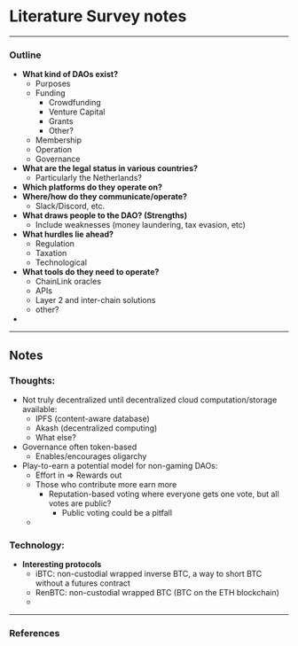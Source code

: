 # Literature Survey notes



---

### Outline

- **What kind of DAOs exist?**
  - Purposes
  - Funding
    - Crowdfunding
    - Venture Capital
    - Grants 
    - Other?
  - Membership
  - Operation
  - Governance
- **What are the legal status in various countries?**
  - Particularly the Netherlands?
- **Which platforms do they operate on?**
- **Where/how do they communicate/operate?**
  - Slack/Discord, etc.
- **What draws people to the DAO? (Strengths)**
  - Include weaknesses (money laundering, tax evasion, etc)
- **What hurdles lie ahead?**
  - Regulation
  - Taxation
  - Technological
- **What tools do they need to operate?**
  - ChainLink oracles
  - APIs
  - Layer 2 and inter-chain solutions
  - other?
- 

---

## Notes

### Thoughts:

- Not truly decentralized until decentralized cloud computation/storage available:
  - IPFS (content-aware database)
  - Akash (decentralized computing)
  - What else?
- Governance often token-based
  - Enables/encourages oligarchy
- Play-to-earn a potential model for non-gaming DAOs:
  - Effort in => Rewards out
  - Those who contribute more earn more
    - Reputation-based voting where everyone gets one vote, but all votes are public?
      - Public voting could be a pitfall
  - 



### Technology:

- **Interesting protocols**
  - iBTC: non-custodial wrapped inverse BTC, a way to short BTC without a futures contract
  - RenBTC: non-custodial wrapped BTC (BTC on the ETH blockchain)
  - 

---

### References


